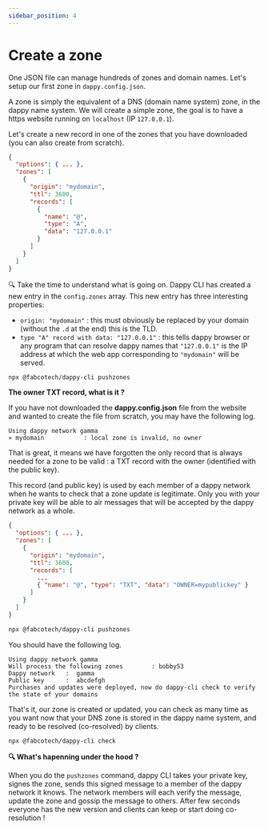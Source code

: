 ```yaml
---
sidebar_position: 4
---
```


# Create a zone

One JSON file can manage hundreds of zones and domain names. Let's setup our first zone in `dappy.config.json`.

A zone is simply the equivalent of a DNS (domain name system) zone, in the dappy name system. We will create a simple zone, the goal is to have a https website running on `localhost` (IP `127.0.0.1`).

Let's create a new record in one of the zones that you have downloaded (you can also create from scratch).

```json title="dappy.config.json"
{
  "options": { ... },
  "zones": [
    {
      "origin": "mydomain",
      "ttl": 3600,
      "records": [
        {
          "name": "@",
          "type": "A",
          "data": "127.0.0.1"
        }
      ]
    }
  ]
}
```

🔍 Take the time to understand what is going on. Dappy CLI has created a new entry in the `config.zones` array. This new entry has three interesting properties:
- `origin: "mydomain"` : this must obviously be replaced by your domain (without the `.d` at the end) this is the TLD.
- `type "A" record with data: "127.0.0.1"` : this tells dappy browser or any program that can resolve dappy names that `"127.0.0.1"` is the IP address at which the web app corresponding to `"mydomain"` will be served.


```bash
npx @fabcotech/dappy-cli pushzones
```

**The owner TXT record, what is it ?**

If you have not downloaded the **dappy.config.json** file from the website and wanted to create the file from scratch, you may have the following log.

```
Using dappy network gamma
⨯ mydomain           : local zone is invalid, no owner
```

That is great, it means we have forgotten the only record that is always needed for a zone to be valid : a TXT record with the owner (identified with the public key).

This record (and public key) is used by each member of a dappy network when he wants to check that a zone update is legitimate. Only you with your private key will be able to air messages that will be accepted by the dappy network as a whole.

```json title="dappy.config.json"
{
  "options": { ... },
  "zones": [
    {
      "origin": "mydomain",
      "ttl": 3600,
      "records": [
        ...
        { "name": "@", "type": "TXT", "data": "OWNER=mypublickey" }
      ]
    }
  ]
}
```

```bash
npx @fabcotech/dappy-cli pushzones
```

You should have the following log.

```
Using dappy network gamma
Will process the following zones        : bobby53
Dappy network   :  gamma
Public key      :  abcdefgh
Purchases and updates were deployed, now do dappy-cli check to verify the state of your domains
```

That's it, our zone is created or updated, you can check as many time as you want now that your DNS zone is stored in the dappy name system, and ready to be resolved (co-resolved) by clients.

```bash
npx @fabcotech/dappy-cli check
```

**🔍 What's hapenning under the hood ?**

When you do the `pushzones` command, dappy CLI takes your private key, signes the zone, sends this signed message to a member of the dappy network it knows. The network members will each verify the message, update the zone and gossip the message to others. After few seconds everyone has the new version and clients can keep or start doing co-resolution !
